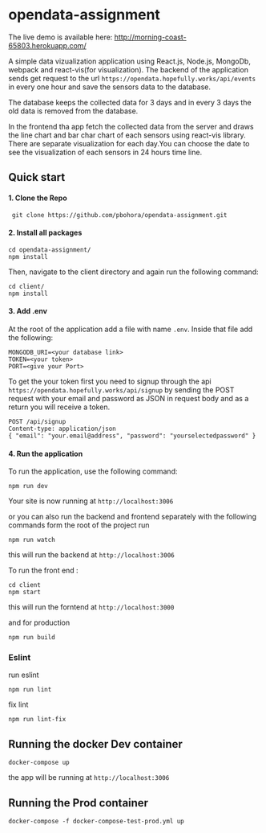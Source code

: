# opendata-assignment
The live demo is available here: http://morning-coast-65803.herokuapp.com/

A simple data vizualization application using React.js, Node.js, MongoDb, webpack and react-vis(for visualization). The backend of the
application sends get request to the url `https://opendata.hopefully.works/api/events` in every one hour and save the sensors data to the database.

The database keeps the collected data for 3 days and in every 3 days the old data is removed from the database.

In the frontend tha app fetch the collected data from the server and draws the line chart and bar char chart of each sensors using react-vis library.
There are separate visualization for each day.You can choose the date to see the visualization of each sensors in 24 hours time line.

## Quick start

#### 1. Clone the Repo
` git clone https://github.com/pbohora/opendata-assignment.git`

#### 2. Install all packages
```
cd opendata-assignment/
npm install
```
Then, navigate to the client directory and again run the following command:
```
cd client/
npm install
```
#### 3. Add .env
At the root of the application add a file with name `.env`. Inside that file add the following:
```
MONGODB_URI=<your database link>
TOKEN=<your token>
PORT=<give your Port>
```
To get the your token first you need to signup through the api `https://opendata.hopefully.works/api/signup` by sending the POST request with your email and password as JSON in request body and as a return you will receive a token.
```
POST /api/signup
Content-type: application/json
{ "email": "your.email@address", "password": "yourselectedpassword" }
```
#### 4. Run the application 
To run the application, use the following command:
```
npm run dev
```
Your site is now running at `http://localhost:3006`

or you can also run the backend and frontend separately with the following commands
form the root of the project run
```
npm run watch 
```
this will run the backend at `http://localhost:3006`

To run the front end :
```
cd client 
npm start
``` 
this will run the forntend at `http://localhost:3000`

and for production
```
npm run build
```

### Eslint 
run eslint 
```
npm run lint
```
fix lint 
```
npm run lint-fix
```

## Running the docker Dev container 
```
docker-compose up
```
the app will be running at `http://localhost:3006`

## Running the Prod container 
```
docker-compose -f docker-compose-test-prod.yml up
```


